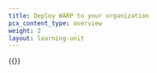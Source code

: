 ```yaml
---
title: Deploy WARP to your organization
pcx_content_type: overview
weight: 2
layout: learning-unit
---
```


{{<render file="warp/_deployment-options.md" productFolder="cloudflare-one">}}